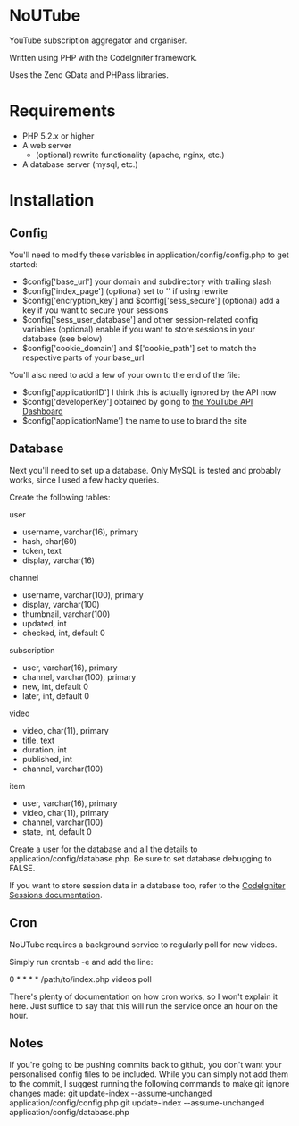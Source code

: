 NoUTube
=======

YouTube subscription aggregator and organiser.

Written using PHP with the CodeIgniter framework.

Uses the Zend GData and PHPass libraries.

Requirements
============

 - PHP 5.2.x or higher
 - A web server
   - (optional) rewrite functionality
       (apache, nginx, etc.)
 - A database server
     (mysql, etc.)

Installation
============

Config
------

You'll need to modify these variables in application/config/config.php to get started:

 - $config['base\_url']
     your domain and subdirectory with trailing slash
 - $config['index\_page']
     (optional) set to '' if using rewrite
 - $config['encryption\_key'] and $config['sess\_secure']
     (optional) add a key if you want to secure your sessions
 - $config['sess\_user\_database'] and other session-related config variables
     (optional) enable if you want to store sessions in your database (see below)
 - $config['cookie\_domain'] and $['cookie\_path']
     set to match the respective parts of your base_url

You'll also need to add a few of your own to the end of the file:

 - $config['applicationID']
     I think this is actually ignored by the API now
 - $config['developerKey']
     obtained by going to [the YouTube API Dashboard](http://code.google.com/apis/youtube/dashboard)
 - $config['applicationName']
     the name to use to brand the site

Database
--------

Next you'll need to set up a database. Only MySQL is tested and probably works, since I used a few hacky queries.

Create the following tables:

user
 - username, varchar(16), primary
 - hash, char(60)
 - token, text
 - display, varchar(16)

channel
 - username, varchar(100), primary
 - display, varchar(100)
 - thumbnail, varchar(100)
 - updated, int
 - checked, int, default 0

subscription
 - user, varchar(16), primary
 - channel, varchar(100), primary
 - new, int, default 0
 - later, int, default 0

video
 - video, char(11), primary
 - title, text
 - duration, int
 - published, int
 - channel, varchar(100)

item
 - user, varchar(16), primary
 - video, char(11), primary
 - channel, varchar(100)
 - state, int, default 0

Create a user for the database and all the details to application/config/database.php. Be sure to set database debugging to FALSE.

If you want to store session data in a database too, refer to the [CodeIgniter Sessions documentation](http://ellislab.com/codeigniter/user-guide/libraries/sessions.html).

Cron
----

NoUTube requires a background service to regularly poll for new videos.

Simply run crontab -e and add the line:

0 * * * * /path/to/index.php videos poll

There's plenty of documentation on how cron works, so I won't explain it here. Just suffice to say that this will run the service once an hour on the hour.

Notes
-----

If you're going to be pushing commits back to github, you don't want your personalised config files to be included. While you can simply not add them to the commit, I suggest running the following commands to make git ignore changes made:
 git update-index --assume-unchanged application/config/config.php
 git update-index --assume-unchanged application/config/database.php
